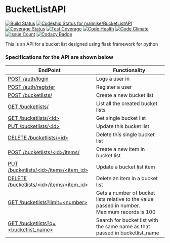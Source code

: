 # BucketListAPI
[![Build Status](https://travis-ci.org/malmike/BucketListAPI.svg?branch=master)](https://travis-ci.org/malmike/BucketListAPI)
[![Codeship Status for malmike/BucketListAPI](https://app.codeship.com/projects/77766f50-54e4-0135-1058-2a73e0087811/status?branch=master)](https://app.codeship.com/projects/235425)
[![Coverage Status](https://coveralls.io/repos/github/malmike/BucketListAPI/badge.svg?branch=master)](https://coveralls.io/github/malmike/BucketListAPI?branch=master)
[![Test Coverage](https://codeclimate.com/github/malmike/BucketListAPI/badges/coverage.svg)](https://codeclimate.com/github/malmike/BucketListAPI/coverage)
[![Code Health](https://landscape.io/github/malmike/BucketListAPI/master/landscape.svg?style=flat)](https://landscape.io/github/malmike/BucketListAPI/master)
[![Code Climate](https://codeclimate.com/github/malmike/BucketListAPI/badges/gpa.svg)](https://codeclimate.com/github/malmike/BucketListAPI)
[![Issue Count](https://codeclimate.com/github/malmike/BucketListAPI/badges/issue_count.svg)](https://codeclimate.com/github/malmike/BucketListAPI)
[![Codacy Badge](https://api.codacy.com/project/badge/Grade/057f34a9f5374707b86d72378320f2ba)](https://www.codacy.com/app/malmike/BucketListAPI?utm_source=github.com&amp;utm_medium=referral&amp;utm_content=malmike/BucketListAPI&amp;utm_campaign=Badge_Grade)

This is an API for a bucket list designed using flask framework for python

### Specifications for the API are shown below

| EndPoint | Functionality |
| -------- | ------------- |
| [ POST /auth/login ](#) | Logs a user in |
| [ POST /auth/register ](#) | Register a user |
| [ POST /bucketlists/ ](#) | Create a new bucket list |
| [ GET /bucketlists/ ](#) | List all the created bucket lists |
| [ GET /bucketlists/\<id> ](#) | Get single bucket list |
| [ PUT /bucketlists/\<id> ](#) | Update this bucket list |
| [ DELETE /bucketlists/\<id> ](#) | Delete this single bucket list |
| [ POST /bucketlists/\<id>/items/ ](#) | Create a new item in bucket list |
| [ PUT /bucketlists/\<id>/items/<item_id> ](#) | Update a bucket list item |
| [ DELETE /bucketlists/\<id>/items/<item_id> ](#) | Delete an item in a bucket list |
| [ GET /bucketlists?limit=\<number> ](#) | Gets a number of bucket lists relative to the value passed in number. Maximum records is 100 |
| [ GET /bucketlists?q=\<bucketlist_name> ](#) | Search for bucket list with the same name as that passed in bucketlist_name |
